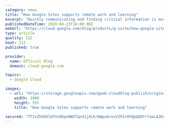 ```yaml
---
category: news
title: "How Google Sites supports remote work and learning"
excerpt: "Quickly communicating and finding critical information is more important than ever. As businesses shift to remote work setups and educational institutions roll out distance learning programs, Google Sites can be a helpful tool for centralizing and sharing important information across large, dispersed"
publishedDateTime: 2020-04-23T16:00:00Z
webUrl: "https://cloud.google.com/blog/products/g-suite/how-google-sites-supports-remote-work-and-learning/"
type: article
quality: 112
heat: 113
published: true

provider:
  name: Official Blog
  domain: cloud.google.com

topics:
  - Google Cloud

images:
  - url: "https://storage.googleapis.com/gweb-cloudblog-publish/original_images/AppBuilder.blog_2.max-1000x1000.png"
    width: 1000
    height: 555
    title: "How Google Sites supports remote work and learning"

secured: "TTIvZhh0UlbFXx9KpoNWZTqn41jAlK/AWpu6rezV3FSrHYQpQQ9Yr7axLAJKyvdtGqtnXxO90GEi6d3kSCu6+1sEZkoteZ9dY5N/bhX3dePwn3h11/ClotF+mzWofkZrIrWBLcIOfJA+OyxhV43332OzgA1x2nvhOnNz400uUQ8JP+xx+ipqpX7lMBE6fD31vC8ncSt/vvuKGskaPjOi/aCLk8y4DOIRb4h46ZXlpfZNIxO1bgMY7rpU8LaxAJASxzlqJc2PctUOHwgMbe1lvJJ22OWQBL4lV0iu/BMLejj67di4G2tu+JDAyXlGmPD2;2msEZyjEK70GaMkB3luq5w=="
---
```



